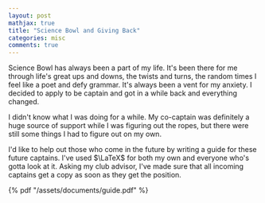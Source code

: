 ```yaml
---
layout: post
mathjax: true
title: "Science Bowl and Giving Back"
categories: misc
comments: true
---
```


Science Bowl has always been a part of my life.
It's been there for me through life's great ups and downs, the twists and turns, the random times I feel like a poet and defy grammar.
It's always been a vent for my anxiety.
I decided to apply to be captain and got in a while back and everything changed.

I didn't know what I was doing for a while.
My co-captain was definitely a huge source of support while I was figuring out the ropes, but there were still some things I had to figure out on my own.

I'd like to help out those who come in the future by writing a guide for these future captains.
I've used $\LaTeX$ for both my own and everyone who's gotta look at it.
Asking my club advisor, I've made sure that all incoming captains get a copy as soon as they get the position.

 {% pdf "/assets/documents/guide.pdf" %}
